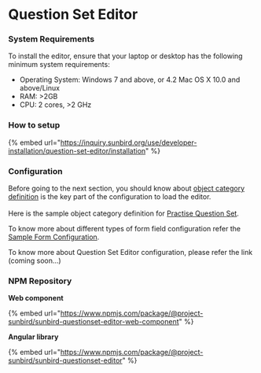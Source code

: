 # Question Set Editor

### System Requirements <a href="#system-requirements" id="system-requirements"></a>

To install the editor, ensure that your laptop or desktop has the following minimum system requirements:

* Operating System: Windows 7 and above, or 4.2 Mac OS X 10.0 and above/Linux
* RAM: >2GB
* CPU: 2 cores, >2 GHz

### How to setup

{% embed url="https://inquiry.sunbird.org/use/developer-installation/question-set-editor/installation" %}

### Configuration

Before going to the next section, you should know about [object category definition](https://project-sunbird.atlassian.net/wiki/spaces/SingleSource/pages/2696183813/How+to+configure+forms+in+primaryCategory#Overview) is the key part of the configuration to load the editor.\
\
Here is the sample object category definition for [Practise Question Set](https://inquiry.sunbird.org/use/developer-installation/question-set-editor/installation/object-category-definition).

To know more about different types of form field configuration refer the [Sample Form Configuration](https://inquiry.sunbird.org/use/developer-installation/question-set-editor/installation/sample-form-configuration).

To know more about Question Set Editor configuration, please refer the link  (coming soon...)

### NPM Repository



**Web component**

{% embed url="https://www.npmjs.com/package/@project-sunbird/sunbird-questionset-editor-web-component" %}

**Angular library**

{% embed url="https://www.npmjs.com/package/@project-sunbird/sunbird-questionset-editor" %}
